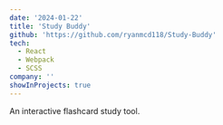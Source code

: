 ```yaml
---
date: '2024-01-22'
title: 'Study Buddy'
github: 'https://github.com/ryanmcd118/Study-Buddy'
tech:
  - React
  - Webpack
  - SCSS
company: ''
showInProjects: true
---
```


An interactive flashcard study tool.
